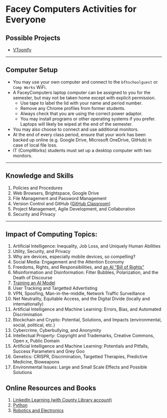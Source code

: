 # Facey Computers Activities for Everyone

## Possible Projects

* [VToonify](https://github.com/williamyang1991/VToonify)

---

## Computer Setup

* You may use your own computer and connect to the `bfhschoolguest` or `Comp Works` WiFi.
* A FaceyComputers laptop computer can be assigned to you for the semester, but may not be taken home except with explicit permission.
  * Use tape to label the lid with your name and period number.
  * Remove any Chrome profiles from former students.
  * Always check that you are using the correct power adaptor.
  * You may install programs or other operating systems if you prefer. Laptops will likely be wiped at the end of the semester.
* You may also choose to connect and use additional monitors.
* At the end of every class period, ensure that your work has been backed up online (e.g. Google Drive, Microsoft OneDrive, GitHub) in case of local file loss.
* IT (CompWorks) students must set up a desktop computer with two monitors.

---

## Knowledge and Skills

1. Policies and Procedures
1. Web Browsers, Brightspace, Google Drive
1. File Management and Password Management
1. Version Control and GitHub ([GitHub Classroom](https://classroom.github.com/a/rtd5iZM_))
1. Project Management, Agile Development, and Collaboration
1. Security and Privacy

---

## Impact of Computing Topics:

1. Artificial Intelligence: Inequality, Job Loss, and Uniquely Human Abilities
1. Utility, Security, and Privacy
1. Why are devices, especially mobile devices, so compelling?
1. Social Media: Engagement and the Attention Economy
1. Freedoms, Rights, and Responsibilities, and [an AI "Bill of Rights"](https://www.whitehouse.gov/ostp/ai-bill-of-rights/)
1. Misinformation and Disinformation: Filter Bubbles, Polarization, and the Death of Discourse
1. [Training an AI Model](https://teachablemachine.withgoogle.com/train/image)
1. User Tracking and Targetted Advertisting
1. VPN, Spoofing, Man-in-the-middle, Network Traffic Surveillance
1. Net Neutrality, Equitable Access, and the Digital Divide (locally and internationally)
1. Artificial Intelligence and Machine Learning: Errors, Bias, and Automated Discrimination
1. Blockchain and Crypto: Potential, Solutions, and Impacts (environmental, social, political, etc.)
1. Cybercrime, Cyberbullying, and Anonymity
1. Intellectual Property: Copyright and Trademarks, Creative Commons, Open x, Public Domain
1. Artificial Intelligence and Machine Learning: Potentials and Pitfalls, Success Parameters and Grey Goo
1. Genetics: CRISPR, Discrimination, Targetted Therapies, Predictive Medicine, Bioweapons
1. Environmental Issues: Large and Small Scale Effects and Possible Solutions

## Online Resources and Books

1. [LinkedIn Learning (with County Library account)](https://www.linkedin.com/learning-login/go/sclibrary)
1. [Python](https://drive.google.com/drive/folders/0BxIiHHoXWwwtRFlGR3U1amJGVFU)
1. [Robotics and Electronics](https://drive.google.com/drive/folders/0BxIiHHoXWwwtfk9wUkNETmM2SmdtNy10VHlla19Kb2RkckRfaG9RSkpSRVNPR0Z6X0Rka3M)

